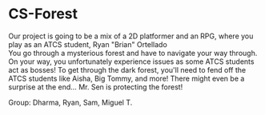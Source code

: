 # CS-Forest
Our project is going to be a mix of a 2D platformer and an RPG, where you play as an ATCS student, Ryan "Brian" Ortellado  
You go through a mysterious forest and have to navigate your way through. On your way, you unfortunately experience issues as some ATCS students act as bosses! 
To get through the dark forest, you'll need to fend off the ATCS students like Aisha, Big Tommy, and more!
There might even be a surprise at the end… Mr. Sen is protecting the forest!

Group: Dharma, Ryan, Sam, Miguel T.
